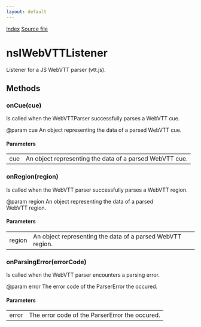 ```yaml
---
layout: default
---
```

<div id='links'><a href="../index.html">Index</a>
<a href="http://dxr.mozilla.org/mozilla-central/source/dom/media/webvtt/nsIWebVTTListener.idl">Source file</a>
</div>

# nsIWebVTTListener #
  
Listener for a JS WebVTT parser (vtt.js).  
  

## Methods ##

### onCue(cue) ###
  
Is called when the WebVTTParser successfully parses a WebVTT cue.  
  
@param cue An object representing the data of a parsed WebVTT cue.  
  

#### Parameters ####

<table>

<tr>
<td>cue</td>
<td>An object representing the data of a parsed WebVTT cue.  
</td>
</tr>

</table>

### onRegion(region) ###
  
Is called when the WebVTT parser successfully parses a WebVTT region.  
  
@param region An object representing the data of a parsed  
              WebVTT region.  
  

#### Parameters ####

<table>

<tr>
<td>region</td>
<td>An object representing the data of a parsed  
              WebVTT region.  
</td>
</tr>

</table>

### onParsingError(errorCode) ###
  
Is called when the WebVTT parser encounters a parsing error.  
  
@param error The error code of the ParserError the occured.  
  

#### Parameters ####

<table>

<tr>
<td>error</td>
<td>The error code of the ParserError the occured.  
</td>
</tr>

</table>
